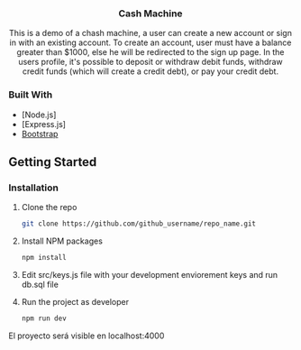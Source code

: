 <div id="top"></div>

<h3 align="center">Cash Machine</h3>

  <p align="center">
    This is a demo of a chash machine, a user can create a new account or sign in with an existing account.
    To create an account, user must have a balance greater than $1000, else he will be redirected to the sign up page.
    In the users profile, it's possible to deposit or withdraw debit funds, withdraw credit funds (which will create a credit debt), or pay your credit debt.
  </p>
</div>



### Built With


* [Node.js]
* [Express.js]
* [Bootstrap](https://getbootstrap.com)


<!-- GETTING STARTED -->
## Getting Started

### Installation

1. Clone the repo
   ```sh
   git clone https://github.com/github_username/repo_name.git
   ```
2. Install NPM packages
   ```sh
   npm install
   ```
4. Edit src/keys.js file with your development enviorement keys and run db.sql file

3. Run the project as developer
   ```sh
   npm run dev

El proyecto será visible en localhost:4000